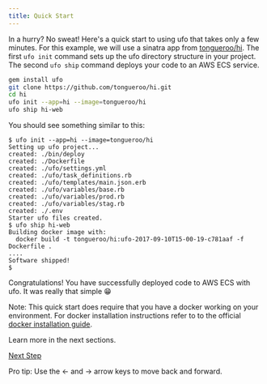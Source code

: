 ```yaml
---
title: Quick Start
---
```


In a hurry? No sweat! Here's a quick start to using ufo that takes only a few minutes. For this example, we will use a sinatra app from [tongueroo/hi](https://github.com/tongueroo/ufo).  The first `ufo init` command sets up the ufo directory structure in your project. The second `ufo ship` command deploys your code to an AWS ECS service.

```sh
gem install ufo
git clone https://github.com/tongueroo/hi.git
cd hi
ufo init --app=hi --image=tongueroo/hi
ufo ship hi-web
```

You should see something similar to this:

```
$ ufo init --app=hi --image=tongueroo/hi
Setting up ufo project...
created: ./bin/deploy
created: ./Dockerfile
created: ./ufo/settings.yml
created: ./ufo/task_definitions.rb
created: ./ufo/templates/main.json.erb
created: ./ufo/variables/base.rb
created: ./ufo/variables/prod.rb
created: ./ufo/variables/stag.rb
created: ./.env
Starter ufo files created.
$ ufo ship hi-web
Building docker image with:
  docker build -t tongueroo/hi:ufo-2017-09-10T15-00-19-c781aaf -f Dockerfile .
....
Software shipped!
$
```
Congratulations! You have successfully deployed code to AWS ECS with ufo. It was really that simple 😁

Note: This quick start does require that you have a docker working on your environment.  For docker installation instructions refer to to the official [docker installation guide](https://docs.docker.com/engine/installation/).

Learn more in the next sections.

<a id="next" class="btn btn-primary" href="{% link docs.md %}">Next Step</a>
<p class="keyboard-tip">Pro tip: Use the <- and -> arrow keys to move back and forward.</p>

